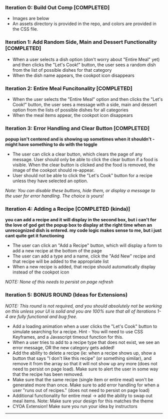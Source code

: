 
### Iteration 0: Build Out Comp [COMPLETED] 
- Images are below
- An assets directory is provided in the repo, and colors are provided in the CSS file.

### Iteration 1: Add Random Side, Main and Dessert Functionality [COMPLETED]

- When a user selects a dish option (don't worry about "Entire Meal" yet) and then clicks the "Let's Cook!" button, the user sees a random dish from the list of possible dishes for that category
- When the dish name appears, the cookpot icon disappears

### Iteration 2: Entire Meal Funcitonality [COMPLETED]

- When the user selects the "Entire Meal" option and then clicks the "Let's Cook!" button, the user sees a message with a side, main and dessert option from the lists of possible dishes for all categories
- When the meal items appear, the cookpot icon disappears

### Iteration 3: Error Handling and Clear Button [COMPLETED] 
**popup isn't centered and is showing up sometimes when it shouldn't - might have something to do with the toggle** 

- The user can click a clear button, which clears the page of any message. User should only be able to click the clear button if a food is visible. When the clear button is clicked and the food is removed, the image of the cookpot should re-appear.
- User should not be able to click the "Let's Cook" button for a recipe unless they have selected an option.

_Note: You can disable these buttons, hide them, or display a message to the user for error handling. The choice is yours!_

### Iteration 4: Adding a Recipe [COMPLETED (kinda)] 
**you can add a recipe and it will display in the second box, but i can't for the love of god get the popup box to display at the right time when an unrecognized dish is entered. my code logic makes sense to me, but i just cant quite get it functioning** 

- The user can click an "Add a Recipe" button, which will display a form to add a new recipe at the bottom of the page
- The user can add a type and a name, click the "Add New" recipe and that recipe will be added to the appropriate list
- When a new recipe is added, that recipe should automatically display instead of the cookpot icon

_NOTE: None of this needs to persist on page refresh_








### Iteration 5: BONUS ROUND (Ideas for Extensions)

_NOTE: This round is not required, and you should absolutely not be working on this unless your UI is solid and you are 100% sure that all of Iterations 1-4 are fully functional and bug free._

- Add a loading animation when a user clicks the "Let's Cook" button to simulate searching for a recipe. Hint - You will need to use CSS Keyframes, and a Javascript timeout function for this.
- When a user tries to add to a recipe type that does not exist, we see an error message, OR the new category gets added!
- Add the ability to delete a recipe (ie: when a recipe shows up, show a button that says "I don't like this recipe" (or something similar), and remove it from the array so that it will not show up any more (does not need to persist on page load). Make sure to alert the user in some way that the recipe has been removed. 
- Make sure that the same recipe (single item or entire meal) won't be generated more than once. Make sure to add error handling for when a user "runs out of recipes." (does not need to persist on page load)
- Additional functionality for entire meal -> add the ability to swap out meal items. Note: Make sure your design for this matches the theme
- CYOA Extension! Make sure you run your idea by instructors
<hr/>
